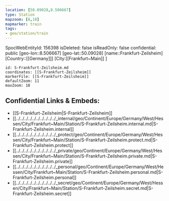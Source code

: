 ```yaml
---
location: [50.09028,8.506667]
type: Station 
mapzoom: [8,18] 
mapmarker: train 
tags:
- geo/station/train
---
```

SpocWebEntityId: 156398
isDeleted: false
isReadOnly: false
confidential: public
[geo-lon::8.506667]
[geo-lat::50.09028]
[name::Frankfurt-Zeilsheim]
[Country::[[Germany]]]
[City:[[Frankfurt~Main]] ]


```leaflet
id: S-Frankfurt-Zeilsheim.md
coordinates: [[S-Frankfurt-Zeilsheim]]
markerFile: [[S-Frankfurt-Zeilsheim]]
defaultZoom: 11 
maxZoom: 18
```


## Confidential Links & Embeds: 
- [[S-Frankfurt-Zeilsheim|S-Frankfurt-Zeilsheim]] 
- [[../../../../../../../../../../_internal/geo/Continent/Europe/Germany/West/Hessen/City/Frankfurt~Main/Station/S-Frankfurt-Zeilsheim.internal.md|S-Frankfurt-Zeilsheim.internal]] 
- [[../../../../../../../../../../_protect/geo/Continent/Europe/Germany/West/Hessen/City/Frankfurt~Main/Station/S-Frankfurt-Zeilsheim.protect.md|S-Frankfurt-Zeilsheim.protect]] 
- [[../../../../../../../../../../_private/geo/Continent/Europe/Germany/West/Hessen/City/Frankfurt~Main/Station/S-Frankfurt-Zeilsheim.private.md|S-Frankfurt-Zeilsheim.private]] 
- [[../../../../../../../../../../_personal/geo/Continent/Europe/Germany/West/Hessen/City/Frankfurt~Main/Station/S-Frankfurt-Zeilsheim.personal.md|S-Frankfurt-Zeilsheim.personal]] 
- [[../../../../../../../../../../_secret/geo/Continent/Europe/Germany/West/Hessen/City/Frankfurt~Main/Station/S-Frankfurt-Zeilsheim.secret.md|S-Frankfurt-Zeilsheim.secret]] 

